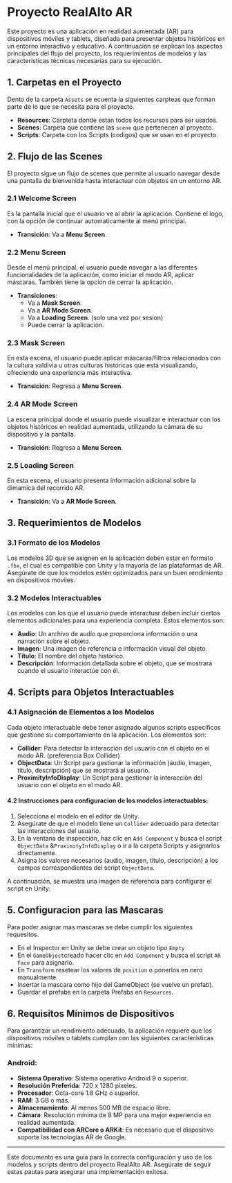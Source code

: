 # Proyecto RealAlto AR

Este proyecto es una aplicación en realidad aumentada (AR) para dispositivos móviles y tablets, diseñada para presentar objetos históricos en un entorno interactivo y educativo. A continuación se explican los aspectos principales del flujo del proyecto, los requerimientos de modelos y las características técnicas necesarias para su ejecución.

## 1. Carpetas en el Proyecto
Dento de la carpeta `Assets` se ecuenta la siguientes carpteas que forman parte de lo que se necesita para el proyecto.

- **Resources**: Carpteta donde estan todos los recursos para ser usados.
- **Scenes**: Carpeta que contiene las `scene` que pertenecen al proyecto.
- **Scripts**: Carpeta con los Scripts (codigos) que se usan en el proyecto.
  

## 2. Flujo de las Scenes

El proyecto sigue un flujo de scenes que permite al usuario navegar desde una pantalla de bienvenida hasta interactuar con objetos en un entorno AR.

### 2.1 Welcome Screen
Es la pantalla inicial que el usuario ve al abrir la aplicación. Contiene el logo, con la opción de continuar automaticamente al menú principal.

- **Transición**: Va a **Menu Screen**.

### 2.2 Menu Screen
Desde el menú principal, el usuario puede navegar a las diferentes funcionalidades de la aplicación, como iniciar el modo AR, aplicar máscaras. También tiene la opción de cerrar la aplicación.

- **Transiciones**:
  - Va a **Mask Screen**.
  - Va a **AR Mode Screen**.
  - Va a **Loading Screen**. (solo una vez por sesion)
  - Puede cerrar la aplicación.

### 2.3 Mask Screen
En esta escena, el usuario puede aplicar máscaras/filtros relacionados con la cultura valdivia u otras culturas históricas que está visualizando, ofreciendo una experiencia más interactiva.

- **Transición**: Regresa a **Menu Screen**.

### 2.4 AR Mode Screen
La escena principal donde el usuario puede visualizar e interactuar con los objetos históricos en realidad aumentada, utilizando la cámara de su dispositivo y la pantalla.

- **Transición**: Regresa a **Menu Screen**.

### 2.5 Loading Screen
En esta escena, el usuario presenta información adicional sobre la dimamica del recorrido AR.

- **Transición**: Va a **AR Mode Screen**.

## 3. Requerimientos de Modelos

### 3.1 Formato de los Modelos
Los modelos 3D que se asignen en la aplicación deben estar en formato `.fbx`, el cual es compatible con Unity y la mayoría de las plataformas de AR. Asegúrate de que los modelos estén optimizados para un buen rendimiento en dispositivos móviles.

### 3.2 Modelos Interactuables
Los modelos con los que el usuario puede interactuar deben incluir ciertos elementos adicionales para una experiencia completa. Estos elementos son:
- **Audio**: Un archivo de audio que proporciona información o una narración sobre el objeto.
- **Imagen**: Una imagen de referencia o información visual del objeto.
- **Título**: El nombre del objeto histórico.
- **Descripción**: Información detallada sobre el objeto, que se mostrará cuando el usuario interactúe con él.

## 4. Scripts para Objetos Interactuables

### 4.1 Asignación de Elementos a los Modelos

Cada objeto interactuable debe tener asignado algunos scripts específicos que gestione su comportamiento en la aplicación. Los elementos son:

- **Collider**: Para detectar la interacción del usuario con el objeto en el modo AR. (preferencia Box Collider)
- **ObjectData**: Un Script para gestionar la información (audio, imagen, título, descripción) que se mostrará al usuario.  
- **ProximityInfoDisplay**: Un Script para gestionar la interacción del usuario con el objeto en el modo AR. 

#### 4.2 Instrucciones para configuracion de los modelos interactuables:
1. Selecciona el modelo en el editor de Unity.
2. Asegúrate de que el modelo tiene un `Collider` adecuado para detectar las interacciones del usuario.
3. En la ventana de inspección, haz clic en `Add Component` y busca el script `ObjectData` &`ProximityInfoDisplay` o ir a la carpeta Scripts y asignarlos directamente.
4. Asigna los valores necesarios (audio, imagen, título, descripción) a los campos correspondientes del script `ObjectData`.

A continuación, se muestra una imagen de referencia para configurar el script en Unity:

## 5. Configuracion para las Mascaras
Para poder asignar mas mascaras se debe cumplir los siguientes requesitos.
- En el Inspector en Unity se debe crear un objeto tipo `Empty`
- En el `GameObject`creado hacer clic en `Add Component` y busca el script `AR Face` para asignarlo.
- En `Transform` resetear los valores de `position` o ponerlos en cero manualmente.
- Insertar la mascara como hijo del GameObject (se vuelve un prefab).
- Guardar el prefabs en la carpeta Prefabs en `Resources`.

## 6. Requisitos Mínimos de Dispositivos

Para garantizar un rendimiento adecuado, la aplicación requiere que los dispositivos móviles o tablets cumplan con las siguientes características mínimas:

### Android:
- **Sistema Operativo**: Sistema operativo Android 9 o superior.
- **Resolución Preferida**: 720 x 1280 píxeles.
- **Procesador**: Octa-core 1.8 GHz o superior.
- **RAM**: 3 GB o más.
- **Almacenamiento**: Al menos 500 MB de espacio libre.
- **Cámara**: Resolución mínima de 8 MP para una mejor experiencia en realidad aumentada.
- **Compatibilidad con ARCore o ARKit**: Es necesario que el dispositivo soporte las tecnologías AR de Google.

---

Este documento es una guía para la correcta configuración y uso de los modelos y scripts dentro del proyecto RealAlto AR. Asegúrate de seguir estas pautas para asegurar una implementación exitosa.
